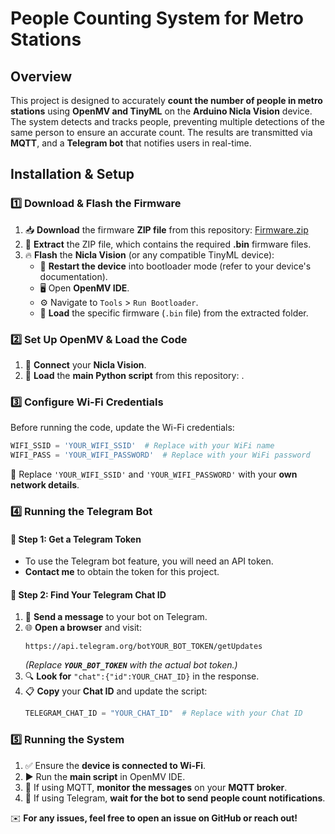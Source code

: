 # People Counting System for Metro Stations

## Overview

This project is designed to accurately **count the number of people in metro stations** using **OpenMV and TinyML** on the **Arduino Nicla Vision** device. The system detects and tracks people, preventing multiple detections of the same person to ensure an accurate count. The results are transmitted via **MQTT**, and a **Telegram bot** that notifies users in real-time.

## Installation & Setup

### 1️⃣ Download & Flash the Firmware

1. 📥 **Download** the firmware **ZIP file** from this repository: [Firmware.zip](github.com/LauraFatta/TinyMLPeopleCounter/blob/main/crowd-counting-open-mv-fw-v10])
2. 📂 **Extract** the ZIP file, which contains the required **.bin** firmware files.
3. 🔥 **Flash** the **Nicla Vision** (or any compatible TinyML device):
   - 🔄 **Restart the device** into bootloader mode (refer to your device's documentation).
   - 🖥️ Open **OpenMV IDE**.
   - ⚙️ Navigate to `Tools` > `Run Bootloader`.
   - 📌 **Load** the specific firmware (`.bin` file) from the extracted folder.


### 2️⃣ Set Up OpenMV & Load the Code
1. 🔌 **Connect** your **Nicla Vision**.
2. 📜 **Load** the **main Python script** from this repository: .

### 3️⃣ Configure Wi-Fi Credentials

Before running the code, update the Wi-Fi credentials:

```python
WIFI_SSID = 'YOUR_WIFI_SSID'  # Replace with your WiFi name
WIFI_PASS = 'YOUR_WIFI_PASSWORD'  # Replace with your WiFi password
```

🔹 Replace `'YOUR_WIFI_SSID'` and `'YOUR_WIFI_PASSWORD'` with your **own network details**.

### 4️⃣ Running the Telegram Bot

#### 🔹 Step 1: Get a Telegram Token

- To use the Telegram bot feature, you will need an API token.
- **Contact me** to obtain the token for this project.

#### 🔹 Step 2: Find Your Telegram Chat ID

1. 📩 **Send a message** to your bot on Telegram.
2. 🌐 **Open a browser** and visit:
   ```
   https://api.telegram.org/botYOUR_BOT_TOKEN/getUpdates
   ```
   *(Replace **`YOUR_BOT_TOKEN`** with the actual bot token.)*
3. 🔍 **Look for** `"chat":{"id":YOUR_CHAT_ID}` in the response.
4. 📋 **Copy** your **Chat ID** and update the script:
   ```python
   TELEGRAM_CHAT_ID = "YOUR_CHAT_ID"  # Replace with your Chat ID
   ```

### 5️⃣ Running the System

1. ✅ Ensure the **device is connected to Wi-Fi**.
2. ▶️ Run the **main script** in OpenMV IDE.
3. 📡 If using MQTT, **monitor the messages** on your **MQTT broker**.
4. 📲 If using Telegram, **wait for the bot to send** **people count notifications**.


✉️ **For any issues, feel free to open an issue on GitHub or reach out!**

